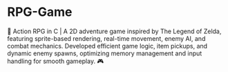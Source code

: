 # RPG-Game
🚀 Action RPG in C | A 2D adventure game inspired by The Legend of Zelda, featuring sprite-based rendering, real-time movement, enemy AI, and combat mechanics. Developed efficient game logic, item pickups, and dynamic enemy spawns, optimizing memory management and input handling for smooth gameplay. 🎮

